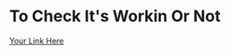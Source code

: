 # To Check It's Workin Or Not
[Your Link Here](https://projectpustak.github.io/Windows11.github.io/)
